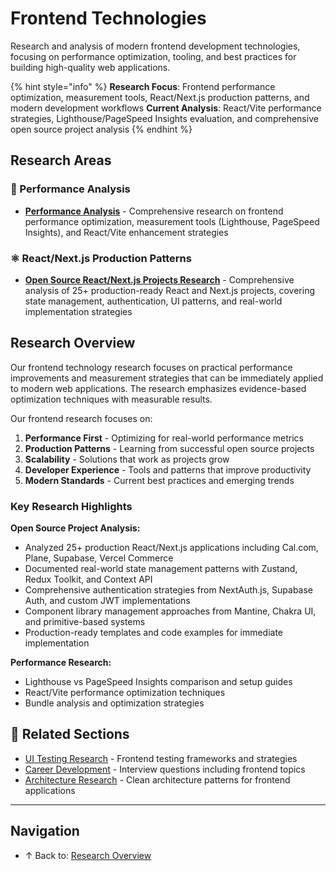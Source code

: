 # Frontend Technologies

Research and analysis of modern frontend development technologies, focusing on performance optimization, tooling, and best practices for building high-quality web applications.

{% hint style="info" %}
**Research Focus**: Frontend performance optimization, measurement tools, React/Next.js production patterns, and modern development workflows
**Current Analysis**: React/Vite performance strategies, Lighthouse/PageSpeed Insights evaluation, and comprehensive open source project analysis
{% endhint %}

## Research Areas

### 🚀 Performance Analysis
- **[Performance Analysis](performance-analysis/README.md)** - Comprehensive research on frontend performance optimization, measurement tools (Lighthouse, PageSpeed Insights), and React/Vite enhancement strategies

### ⚛️ React/Next.js Production Patterns
- **[Open Source React/Next.js Projects Research](open-source-react-nextjs-projects/README.md)** - Comprehensive analysis of 25+ production-ready React and Next.js projects, covering state management, authentication, UI patterns, and real-world implementation strategies

## Research Overview

Our frontend technology research focuses on practical performance improvements and measurement strategies that can be immediately applied to modern web applications. The research emphasizes evidence-based optimization techniques with measurable results.

Our frontend research focuses on:

1. **Performance First** - Optimizing for real-world performance metrics
2. **Production Patterns** - Learning from successful open source projects
3. **Scalability** - Solutions that work as projects grow
4. **Developer Experience** - Tools and patterns that improve productivity
5. **Modern Standards** - Current best practices and emerging trends

### Key Research Highlights

**Open Source Project Analysis:**
- Analyzed 25+ production React/Next.js applications including Cal.com, Plane, Supabase, Vercel Commerce
- Documented real-world state management patterns with Zustand, Redux Toolkit, and Context API
- Comprehensive authentication strategies from NextAuth.js, Supabase Auth, and custom JWT implementations
- Component library management approaches from Mantine, Chakra UI, and primitive-based systems
- Production-ready templates and code examples for immediate implementation

**Performance Research:**
- Lighthouse vs PageSpeed Insights comparison and setup guides
- React/Vite performance optimization techniques
- Bundle analysis and optimization strategies

## 🔗 Related Sections

- [UI Testing Research](../ui-testing/README.md) - Frontend testing frameworks and strategies
- [Career Development](../career/README.md) - Interview questions including frontend topics
- [Architecture Research](../architecture/README.md) - Clean architecture patterns for frontend applications

---

## Navigation

- ↑ Back to: [Research Overview](../README.md)
